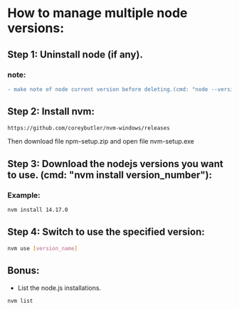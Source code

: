 # How to manage multiple node versions:

## Step 1: Uninstall node (if any).

### note:

```diff
- make note of node current version before deleting.(cmd: "node --version") (ex: v16.15.1 or v14.17.0)
```

## Step 2: Install nvm:

```bash
https://github.com/coreybutler/nvm-windows/releases
```

Then download file npm-setup.zip and open file nvm-setup.exe

## Step 3: Download the nodejs versions you want to use. (cmd: "nvm install version_number"):

### Example:

```bash
nvm install 14.17.0
```

## Step 4: Switch to use the specified version:

```bash
nvm use [version_name]
```

## Bonus:

- List the node.js installations.

```bash
nvm list
```
